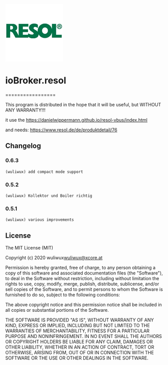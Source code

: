 ![Logo](admin/resol.png)

# ioBroker.resol

=================

This program is distributed in the hope that it will be useful,
but WITHOUT ANY WARRANTY!!!

it use the https://danielwippermann.github.io/resol-vbus/index.html

and needs:
https://www.resol.de/de/produktdetail/76

## Changelog

### 0.6.3

    (wuliwux) add compact mode support

### 0.5.2

    (wuliwux) Kollektor und Boiler richtig

### 0.5.1

    (wuliwux) various improvements

## License

The MIT License (MIT)

Copyright (c) 2020 wuliwux<wuliwux@xcore.at>

Permission is hereby granted, free of charge, to any person obtaining a copy
of this software and associated documentation files (the "Software"), to deal
in the Software without restriction, including without limitation the rights
to use, copy, modify, merge, publish, distribute, sublicense, and/or sell
copies of the Software, and to permit persons to whom the Software is
furnished to do so, subject to the following conditions:

The above copyright notice and this permission notice shall be included in
all copies or substantial portions of the Software.

THE SOFTWARE IS PROVIDED "AS IS", WITHOUT WARRANTY OF ANY KIND, EXPRESS OR
IMPLIED, INCLUDING BUT NOT LIMITED TO THE WARRANTIES OF MERCHANTABILITY,
FITNESS FOR A PARTICULAR PURPOSE AND NONINFRINGEMENT. IN NO EVENT SHALL THE
AUTHORS OR COPYRIGHT HOLDERS BE LIABLE FOR ANY CLAIM, DAMAGES OR OTHER
LIABILITY, WHETHER IN AN ACTION OF CONTRACT, TORT OR OTHERWISE, ARISING FROM,
OUT OF OR IN CONNECTION WITH THE SOFTWARE OR THE USE OR OTHER DEALINGS IN
THE SOFTWARE.
